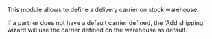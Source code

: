 This module allows to define a delivery carrier on stock warehouse.

If a partner does not have a default carrier defined, the 'Add shipping'
wizard will use the carrier defined on the warehouse as default.
